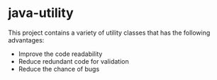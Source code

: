 # java-utility
This project contains a variety of utility classes that has the following advantages:

- Improve the code readability 
- Reduce redundant code for validation 
- Reduce the chance of bugs
